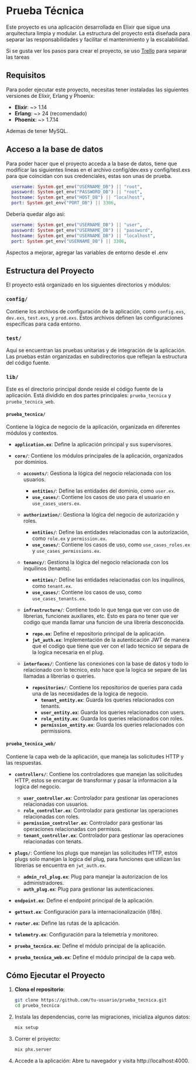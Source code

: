 # Prueba Técnica

Este proyecto es una aplicación desarrollada en Elixir que sigue una arquitectura limpia y modular. La estructura del proyecto está diseñada para separar las responsabilidades y facilitar el mantenimiento y la escalabilidad.

Si se gusta ver los pasos para crear el proyecto, se uso [Trello](https://trello.com/b/GhpC3gHM/prueba-tecnica-manuable) para separar las tareas

## Requisitos

Para poder ejecutar este proyecto, necesitas tener instaladas las siguientes versiones de Elixir, Erlang y Phoenix:

- **Elixir**: ~> 1.14
- **Erlang**: ~> 24 (recomendado)
- **Phoenix**: ~> 1.7.14

Ademas de tener MySQL.

## Acceso a la base de datos

Para poder hacer que el proyecto acceda a la base de datos, tiene que modificar las siguientes lineas en el archivo config/dev.exs y config/test.exs para que coincidan con sus credenciales, estas son unas de prueba.

```ex
  username: System.get_env("USERNAME_DB") || "root",
  password: System.get_env("PASSWORD_DB") || "root",
  hostname: System.get_env("HOST_DB") || "localhost",
  port: System.get_env("PORT_DB") || 3306,
```

Deberia quedar algo asi:

```ex
  username: System.get_env("USERNAME_DB") || "user",
  password: System.get_env("USERNAME_DB") || "password",
  hostname: System.get_env("USERNAME_DB") || "localhost",
  port: System.get_env("USERNAME_DB") || 3306,
```

Aspectos a mejorar, agregar las variables de entorno desde el .env

## Estructura del Proyecto

El proyecto está organizado en los siguientes directorios y módulos:

### `config/`
Contiene los archivos de configuración de la aplicación, como `config.exs`, `dev.exs`, `test.exs`, y `prod.exs`. Estos archivos definen las configuraciones específicas para cada entorno.

### `test/`
Aquí se encuentran las pruebas unitarias y de integración de la aplicación. Las pruebas están organizadas en subdirectorios que reflejan la estructura del código fuente.

### `lib/`
Este es el directorio principal donde reside el código fuente de la aplicación. Está dividido en dos partes principales: `prueba_tecnica` y `prueba_tecnica_web`.

#### `prueba_tecnica/`
Contiene la lógica de negocio de la aplicación, organizada en diferentes módulos y contextos.

- **`application.ex`**: Define la aplicación principal y sus supervisores.

- **`core/`**: Contiene los módulos principales de la aplicación, organizados por dominios.

  - **`accounts/`**: Gestiona la lógica del negocio relacionada con los usuarios.
    - **`entities/`**: Define las entidades del dominio, como `user.ex`.
    - **`use_cases/`**: Contiene los casos de uso para el usuario en `use_cases_users.ex`.

  - **`authorization/`**: Gestiona la lógica del negocio  de autorización y roles.
    - **`entities/`**: Define las entidades relacionadas con la autorización, como `role.ex` y `permission.ex`.
    - **`use_cases/`**: Contiene los casos de uso, como `use_cases_roles.ex` y `use_cases_permissions.ex`.

  - **`tenancy/`**: Gestiona la lógica del negocio  relacionada con los inquilinos (tenants).
    - **`entities/`**: Define las entidades relacionadas con los inquilinos, como `tenant.ex`.
    - **`use_cases/`**: Contiene los casos de uso, como `use_cases_tenants.ex`.

  - **`infrastructure/`**: Contiene todo lo que tenga que ver con uso de librerias, funcionex auxiliares, etc. Esto es para no tener que ver codigo que manda llamar una funcion de una libreria desconocida.
    - **`repo.ex`**: Define el repositorio principal de la aplicación.
    - **`jwt_auth.ex`**: Implementación de la autenticación JWT de manera que el codigo que tiene que ver con el lado tecnico se separa de la logica necesaria en el plug.
  
  - **`interfaces/`**: Contiene las conexiones con la base de datos y todo lo relacionado con lo tecnico, esto hace que la logica se separe de las llamadas a librerias o queries.
    - **`repositories/`**: Contiene los repositorios de queries para cada una de las necesidades de la logica de negocio.
      - **`tenant_entity.ex`**: Guarda los queries relacionados con tenants.
      - **`user_entity.ex`**: Guarda los queries relacionados con users.
      - **`role_entity.ex`**: Guarda los queries relacionados con roles.
      - **`permission_entity.ex`**: Guarda los queries relacionados con permissions.

#### `prueba_tecnica_web/`
Contiene la capa web de la aplicación, que maneja las solicitudes HTTP y las respuestas.

- **`controllers/`**: Contiene los controladores que manejan las solicitudes HTTP, estos se encargar de transformar y pasar la informacion a la logica del negocio.
  - **`user_controller.ex`**: Controlador para gestionar las operaciones relacionadas con usuarios.
  - **`role_controller.ex`**: Controlador para gestionar las operaciones relacionadas con roles.
  - **`permission_controller.ex`**: Controlador para gestionar las operaciones relacionadas con permisos.
  - **`tenant_controller.ex`**: Controlador para gestionar las operaciones relacionadas con tenats.

- **`plugs/`**: Contiene los plugs que manejan las solicitudes HTTP, estos plugs solo manejan la logica del plug, para funciones que utilizan las librerias se encuentra en `jwt_auth.ex`.
  - **`admin_rol_plug.ex`**: Plug para manejar la autorizacion de los administradores.
  - **`auth_plug.ex`**: Plug para gestionar las autenticaciones.

- **`endpoint.ex`**: Define el endpoint principal de la aplicación.

- **`gettext.ex`**: Configuración para la internacionalización (i18n).

- **`router.ex`**: Define las rutas de la aplicación.

- **`telemetry.ex`**: Configuración para la telemetría y monitoreo.

- **`prueba_tecnica.ex`**: Define el módulo principal de la aplicación.

- **`prueba_tecnica_web.ex`**: Define el módulo principal de la capa web.

## Cómo Ejecutar el Proyecto

1. **Clona el repositorio**:
   ```bash
   git clone https://github.com/tu-usuario/prueba_tecnica.git
   cd prueba_tecnica
   ```

2. Instala las dependencias, corre las migraciones, inicializa algunos datos:
    ```bash
    mix setup
    ```
3. Correr el proyecto:
    ```bash
    mix phx.server
    ```

4. Accede a la aplicación: Abre tu navegador y visita http://localhost:4000.
